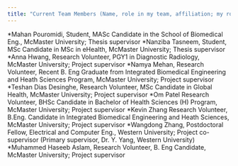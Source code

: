 ```yaml
---
title: "Current Team Members (Name, role in my team, affiliation; my role)"
---
```

*Mahan Pouromidi, Student, MASc Candidate in the School of Biomedical Eng., McMaster University; Thesis supervisor 
*Nanziba Tasneem, Student, MSc Candidate in MSc in eHealth, McMaster University; Thesis supervisor 
*Anna Hwang, Research Volunteer, PGY1 in Diagnostic Radiology, McMaster University; Project supervisor 
*Namya Mehan, Research Volunteer, Recent B. Eng Graduate from Integrated Biomedical Engineering and Heath Sciences Program, McMaster University; Project supervisor 
*Teshan Dias Desinghe, Research Volunteer, MSc Candidate in Global Health, McMaster University; Project supervisor 
*Om Patel Research Volunteer, BHSc Candidate in Bachelor of Health Sciences (H) Program, McMaster University; Project supervisor 
*Kevin Zhang Research Volunteer, B.Eng. Candidate in Integrated Biomedical Engineering and Heath Sciences, McMaster University; Project supervisor 
*Wangdong Zhang, Postdoctoral Fellow, Electrical and Computer Eng., Western University; Project co-supervisor (Primary supervisor, Dr. Y. Yang, Western University)  
*Muhammed Haseeb Aslam, Research Volunteer, B. Eng Candidate, McMaster University; Project supervisor 
